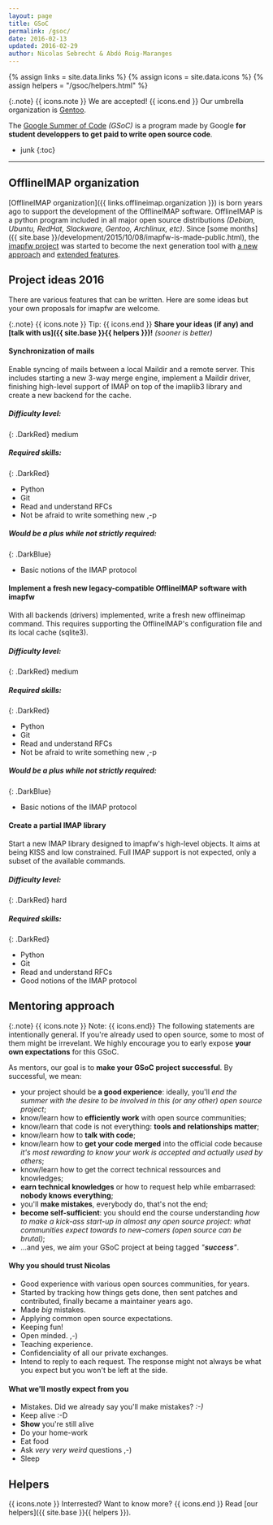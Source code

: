 ```yaml
---
layout: page
title: GSoC
permalink: /gsoc/
date: 2016-02-13
updated: 2016-02-29
author: Nicolas Sebrecht & Abdó Roig-Maranges
---
```


{% assign links = site.data.links %}
{% assign icons = site.data.icons %}
{% assign helpers = "/gsoc/helpers.html" %}


{:.note}
{{ icons.note }} We are accepted! {{ icons.end }}
Our umbrella organization is [Gentoo](https://wiki.gentoo.org/wiki/Google_Summer_of_Code/2016/Ideas).

The [Google Summer of Code](https://developers.google.com/open-source/gsoc/) *(GSoC)* is a program made by Google **for student developpers to get paid to write open source code**.


* junk
{:toc}

---

## OfflineIMAP organization

[OfflineIMAP organization]({{ links.offlineimap.organization }}) is born years ago to support the development of the OfflineIMAP software. OfflineIMAP is a python program included in all major open source distributions *(Debian, Ubuntu, RedHat, Slackware, Gentoo, Archlinux, etc)*. Since [some months]({{ site.base }}/development/2015/10/08/imapfw-is-made-public.html), the [imapfw project](https://github.com/OfflineIMAP/imapfw) was started to become the next generation tool with [a new approach](http://www.dailymotion.com/video/x3gpqqs_introduce-imapfw-syncaccounts_tech) and [extended features](https://gist.github.com/nicolas33/003f1b7184c7dfb26192).


## Project ideas 2016

There are various features that can be written. Here are some ideas but your own proposals for imapfw are welcome.

{:.note}
{{ icons.note }} Tip: {{ icons.end }}
**Share your ideas (if any) and [talk with us]({{ site.base }}{{ helpers }})!** *(sooner is better)*


#### Synchronization of mails

Enable syncing of mails between a local Maildir and a remote server. This includes starting a new 3-way merge engine, implement a Maildir driver, finishing high-level support of IMAP on top of the imaplib3 library and create a new backend for the cache.

##### Difficulty level:

{: .DarkRed}
medium

##### Required skills:

{: .DarkRed}
* Python
* Git
* Read and understand RFCs
* Not be afraid to write something new ,-p

##### Would be a plus while not strictly required:

{: .DarkBlue}
* Basic notions of the IMAP protocol


#### Implement a fresh new legacy-compatible OfflineIMAP software with imapfw

With all backends (drivers) implemented, write a fresh new offlineimap command. This requires supporting the OfflineIMAP's configuration file and its local cache (sqlite3).

##### Difficulty level:

{: .DarkRed}
medium

##### Required skills:

{: .DarkRed}
* Python
* Git
* Read and understand RFCs
* Not be afraid to write something new ,-p

##### Would be a plus while not strictly required:

{: .DarkBlue}
* Basic notions of the IMAP protocol


#### Create a partial IMAP library

Start a new IMAP library designed to imapfw's high-level objects. It aims at being KISS and low constrained. Full IMAP support is not expected, only a subset of the available commands.

##### Difficulty level:

{: .DarkRed}
hard

##### Required skills:

{: .DarkRed}
* Python
* Git
* Read and understand RFCs
* Good notions of the IMAP protocol


## Mentoring approach

{:.note}
{{ icons.note }} Note: {{ icons.end}}
The following statements are intentionally general. If you're already used to open source, some to most of them might be irrevelant.
We highly encourage you to early expose **your own expectations** for this GSoC.

As mentors, our goal is to **make your GSoC project successful**. By successful, we mean:

* your project should be **a good experience**: ideally, you'll *end the summer with the desire to be involved in this (or any other) open source project*;
* know/learn how to **efficiently work** with open source communities;
* know/learn that code is not everything: **tools and relationships matter**;
* know/learn how to **talk with code**;
* know/learn how to **get your code merged** into the official code because *it's most rewarding to know your work is accepted and actually used by others*;
* know/learn how to get the correct technical ressources and knowledges;
* **earn technical knowledges** or how to request help while embarrased: **nobody knows everything**;
* you'll **make mistakes**, everybody do, that's not the end;
* **become self-sufficient**: you should end the course understanding *how to make a kick-ass start-up in almost any open source project: what communities expect towards to new-comers (open source can be brutal)*;
* ...and yes, we aim your GSoC project at being tagged *"**success**"*.


#### Why you should trust Nicolas

* Good experience with various open sources communities, for years.
* Started by tracking how things gets done, then sent patches and contributed, finally became a maintainer years ago.
* Made *big* mistakes.
* Applying common open source expectations.
* Keeping fun!
* Open minded. ,-)
* Teaching experience.
* Confidenciality of all our private exchanges.
* Intend to reply to each request. The response might not always be what you expect but you won't be left at the side.

#### What we'll mostly expect from you

* Mistakes. Did we already say you'll make mistakes? *:-)*
* Keep alive :-D
* **Show** you're still alive
* Do your home-work
* Eat food
* Ask *very very weird* questions ,-)
* Sleep


## Helpers

{{ icons.note }} Interrested? Want to know more? {{ icons.end }}
Read [our helpers]({{ site.base }}{{ helpers }}).


<!--
vim: ts=2 expandtab :
-->
